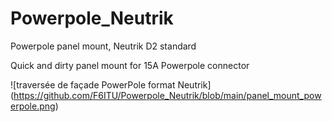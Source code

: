# Powerpole_Neutrik
Powerpole panel mount, Neutrik D2 standard

Quick and dirty panel mount for 15A Powerpole connector

![traversée de façade PowerPole format Neutrik] (https://github.com/F6ITU/Powerpole_Neutrik/blob/main/panel_mount_powerpole.png)
